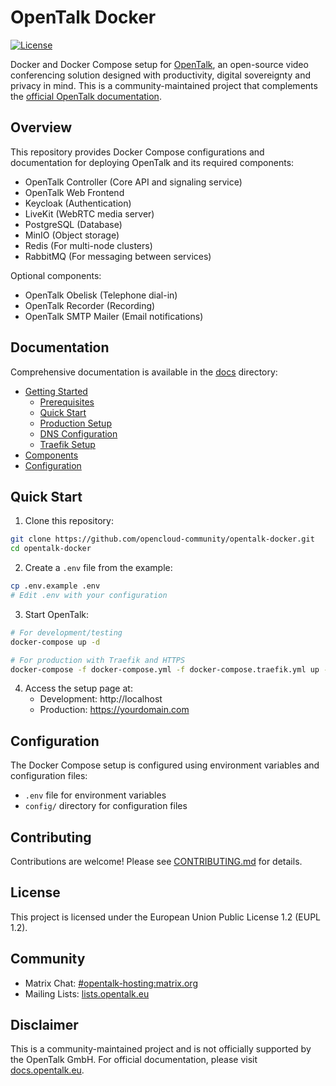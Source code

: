 # OpenTalk Docker

[![License](https://img.shields.io/badge/License-EUPL%201.2-blue.svg)](https://joinup.ec.europa.eu/collection/eupl/eupl-text-eupl-12)

Docker and Docker Compose setup for [OpenTalk](https://opentalk.eu/), an open-source video conferencing solution designed with productivity, digital sovereignty and privacy in mind. This is a community-maintained project that complements the [official OpenTalk documentation](https://docs.opentalk.eu/).

## Overview

This repository provides Docker Compose configurations and documentation for deploying OpenTalk and its required components:

- OpenTalk Controller (Core API and signaling service)
- OpenTalk Web Frontend
- Keycloak (Authentication)
- LiveKit (WebRTC media server)
- PostgreSQL (Database)
- MinIO (Object storage)
- Redis (For multi-node clusters)
- RabbitMQ (For messaging between services)

Optional components:
- OpenTalk Obelisk (Telephone dial-in)
- OpenTalk Recorder (Recording)
- OpenTalk SMTP Mailer (Email notifications)

## Documentation

Comprehensive documentation is available in the [docs](./docs) directory:

- [Getting Started](./docs/getting-started/README.md)
  - [Prerequisites](./docs/getting-started/prerequisites.md)
  - [Quick Start](./docs/getting-started/quick-start.md)
  - [Production Setup](./docs/getting-started/production-setup.md)
  - [DNS Configuration](./docs/getting-started/dns-configuration.md)
  - [Traefik Setup](./docs/getting-started/traefik-setup.md)
- [Components](./docs/components/README.md)
- [Configuration](./docs/configuration/README.md)

## Quick Start

1. Clone this repository:

```bash
git clone https://github.com/opencloud-community/opentalk-docker.git
cd opentalk-docker
```

2. Create a `.env` file from the example:

```bash
cp .env.example .env
# Edit .env with your configuration
```

3. Start OpenTalk:

```bash
# For development/testing
docker-compose up -d

# For production with Traefik and HTTPS
docker-compose -f docker-compose.yml -f docker-compose.traefik.yml up -d
```

4. Access the setup page at:
   - Development: http://localhost
   - Production: https://yourdomain.com

## Configuration

The Docker Compose setup is configured using environment variables and configuration files:

- `.env` file for environment variables
- `config/` directory for configuration files

## Contributing

Contributions are welcome! Please see [CONTRIBUTING.md](CONTRIBUTING.md) for details.

## License

This project is licensed under the European Union Public License 1.2 (EUPL 1.2).

## Community

- Matrix Chat: [#opentalk-hosting:matrix.org](https://matrix.to/#/#opentalk-hosting:matrix.org)
- Mailing Lists: [lists.opentalk.eu](https://lists.opentalk.eu/)

## Disclaimer

This is a community-maintained project and is not officially supported by the OpenTalk GmbH. For official documentation, please visit [docs.opentalk.eu](https://docs.opentalk.eu/).